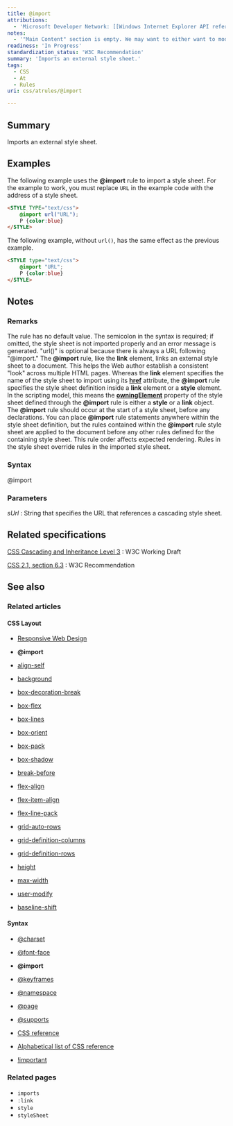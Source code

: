 ```yaml
---
title: @import
attributions:
  - 'Microsoft Developer Network: [[Windows Internet Explorer API reference](http://msdn.microsoft.com/en-us/library/ie/hh828809%28v=vs.85%29.aspx) Article]'
notes:
  - '"Main Content" section is empty. We may want to either want to modify programmatically if subsections like @rules -> @import only are decided to only need examples and references to support the parent categories.'
readiness: 'In Progress'
standardization_status: 'W3C Recommendation'
summary: 'Imports an external style sheet.'
tags:
  - CSS
  - At
  - Rules
uri: css/atrules/@import

---
```

## <span>Summary</span>

Imports an external style sheet.

## <span>Examples</span>

The following example uses the **@import** rule to import a style sheet. For the example to work, you must replace `URL` in the example code with the address of a style sheet.

``` html
<STYLE TYPE="text/css">
    @import url("URL");
    P {color:blue}
</STYLE>
```

The following example, without `url()`, has the same effect as the previous example.

``` html
<STYLE type="text/css">
    @import "URL";
    P {color:blue}
</STYLE>
```

## <span>Notes</span>

### <span>Remarks</span>

The rule has no default value. The semicolon in the syntax is required; if omitted, the style sheet is not imported properly and an error message is generated. "url()" is optional because there is always a URL following "@import." The **@import** rule, like the **link** element, links an external style sheet to a document. This helps the Web author establish a consistent "look" across multiple HTML pages. Whereas the **link** element specifies the name of the style sheet to import using its [**href**](/html/attributes/href) attribute, the **@import** rule specifies the style sheet definition inside a **link** element or a **style** element. In the scripting model, this means the [**owningElement**](/css/cssom/styleSheet/owningElement) property of the style sheet defined through the **@import** rule is either a **style** or a **link** object. The **@import** rule should occur at the start of a style sheet, before any declarations. You can place **@import** rule statements anywhere within the style sheet definition, but the rules contained within the **@import** rule style sheet are applied to the document before any other rules defined for the containing style sheet. This rule order affects expected rendering. Rules in the style sheet override rules in the imported style sheet.

### <span>Syntax</span>

@import

### <span>Parameters</span>

*sUrl*
:   String that specifies the URL that references a cascading style sheet.

## <span>Related specifications</span>

[CSS Cascading and Inheritance Level 3](http://www.w3.org/TR/css3-cascade/)
:   W3C Working Draft

[CSS 2.1, section 6.3](http://www.w3.org/TR/CSS2/cascade.html#at-import)
:   W3C Recommendation

## <span>See also</span>

### <span>Related articles</span>

#### <span>CSS Layout</span>

-   [Responsive Web Design](/concepts/mobile_web/responsive_design)

-   **@import**

-   [align-self](/css/properties/align-self)

-   [background](/css/properties/background)

-   [box-decoration-break](/css/properties/box-decoration-break)

-   [box-flex](/css/properties/box-flex)

-   [box-lines](/css/properties/box-lines)

-   [box-orient](/css/properties/box-orient)

-   [box-pack](/css/properties/box-pack)

-   [box-shadow](/css/properties/box-shadow)

-   [break-before](/css/properties/break-before)

-   [flex-align](/css/properties/flex-align)

-   [flex-item-align](/css/properties/flex-item-align)

-   [flex-line-pack](/css/properties/flex-line-pack)

-   [grid-auto-rows](/css/properties/grid-auto-rows)

-   [grid-definition-columns](/css/properties/grid-definition-columns)

-   [grid-definition-rows](/css/properties/grid-definition-rows)

-   [height](/css/properties/height)

-   [max-width](/css/properties/max-width)

-   [user-modify](/css/properties/user-modify)

-   [baseline-shift](/svg/attributes/baseline-shift)

#### <span>Syntax</span>

-   [@charset](/css/atrules/@charset)

-   [@font-face](/css/atrules/@font-face)

-   **@import**

-   [@keyframes](/css/atrules/@keyframes)

-   [@namespace](/css/atrules/@namespace)

-   [@page](/css/atrules/@page)

-   [@supports](/css/atrules/@supports)

-   [CSS reference](/css/reference)

-   [Alphabetical list of CSS reference](/css/reference/alphabetical)

-   [!important](/css/syntax/!important)

### <span>Related pages</span>

-   `imports`
-   `:link`
-   `style`
-   `styleSheet`
